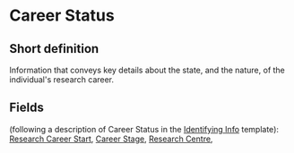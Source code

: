 # Career Status
## Short definition
Information that conveys key details about the state, and the nature, of the individual's research career.
## Fields
(following a description of Career Status in the [Identifying Info](../Templates/Identifying%20Info.md) template):
[Research Career Start](../Object-Fields/Career%20Status/Research%20Career%20Start.md),
[Career Stage](../Object-Fields/Career%20Status/Career%20Stage.md),
[Research Centre](../Object-Fields/Career%20Status/Research%20Centre.md),
